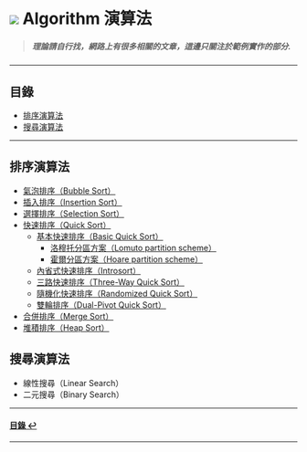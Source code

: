 # ![](https://drive.google.com/uc?id=10INx5_pkhMcYRdx_OO4rXNXxcsvPtBYq) Algorithm 演算法
> ##### 理論請自行找，網路上有很多相關的文章，這邊只關注於範例實作的部分.

---

<!--ts-->
## 目錄
* [排序演算法](#排序演算法)
* [搜尋演算法](#搜尋演算法)
<!--te-->

---

## 排序演算法
* [氣泡排序（Bubble Sort）](https://github.com/RC-Dev-Tech/algorithm-bubble-sort) <br>
* [插入排序（Insertion Sort）](https://github.com/RC-Dev-Tech/algorithm-insertion-sort) <br>
* [選擇排序（Selection Sort）](https://github.com/RC-Dev-Tech/algorithm-selection-sort) <br>
* [快速排序（Quick Sort）](https://github.com/RC-Dev-Tech/algorithm-quick-sort) <br>
  * [基本快速排序（Basic Quick Sort）](https://github.com/RC-Dev-Tech/algorithm-basic-quick-sort) <br>
    * [洛穆托分區方案（Lomuto partition scheme）](https://github.com/RC-Dev-Tech/algorithm-quick-sort-lomuto) <br>
    * [霍爾分區方案（Hoare partition scheme）](https://github.com/RC-Dev-Tech/algorithm-quick-sort-hoare) <br>
  * [內省式快速排序（Introsort）](https://github.com/RC-Dev-Tech/algorithm-quick-sort-introsort) <br>
  * [三路快速排序（Three-Way Quick Sort）](https://github.com/RC-Dev-Tech/algorithm-quick-sort-three-way) <br>
  * [隨機化快速排序（Randomized Quick Sort）](https://github.com/RC-Dev-Tech/algorithm-quick-sort-randomized) <br>
  * [雙輪排序（Dual-Pivot Quick Sort）](https://github.com/RC-Dev-Tech/algorithm-quick-sort-dual-pivot) <br>
* [合併排序（Merge Sort）](https://github.com/RC-Dev-Tech/algorithm-merge-sort) <br>
* [堆積排序（Heap Sort）](https://github.com/RC-Dev-Tech/algorithm-heap-sort) <br>

## 搜尋演算法
* 線性搜尋（Linear Search）
* 二元搜尋（Binary Search）

---

<!--ts-->
#### [目錄 ↩](#目錄)
<!--te-->

---
